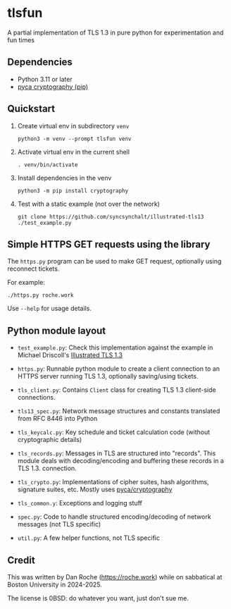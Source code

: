 # tlsfun
A partial implementation of TLS 1.3 in pure python for experimentation and fun times

## Dependencies

*   Python 3.11 or later
*   [pyca cryptography (pip)](https://pypi.org/project/cryptography/)

## Quickstart

1.  Create virtual env in subdirectory `venv`

        python3 -m venv --prompt tlsfun venv

2.  Activate virtual env in the current shell

        . venv/bin/activate

3.  Install dependencies in the venv

        python3 -m pip install cryptography

4.  Test with a static example (not over the network)

        git clone https://github.com/syncsynchalt/illustrated-tls13
        ./test_example.py

## Simple HTTPS GET requests using the library

The `https.py` program can be used to make GET request, optionally using
reconnect tickets.

For example:

    ./https.py roche.work

Use `--help` for usage details.

## Python module layout

*   `test_example.py`: Check this implementation against the example in
    Michael Driscoll's [Illustrated TLS 1.3](https://tls13.xargs.org/)

*   `https.py`: Runnable python module to create a client connection to
    an HTTPS server running TLS 1.3, optionally saving/using tickets.

*   `tls_client.py`: Contains `Client` class for creating TLS 1.3 client-side
    connections.

*   `tls13_spec.py`: Network message structures and constants translated
    from RFC 8446 into Python

*   `tls_keycalc.py`: Key schedule and ticket calculation code
    (without cryptographic details)

*   `tls_records.py`: Messages in TLS are structured into "records".
    This module deals with decoding/encoding and buffering these records
    in a TLS 1.3. connection.

*   `tls_crypto.py`: Implementations of cipher suites, hash algorithms,
    signature suites, etc. Mostly uses
    [pyca/cryptography](https://cryptography.io/)

*   `tls_common.y`: Exceptions and logging stuff

*   `spec.py`: Code to handle structured encoding/decoding of network
    messages (not TLS specific)

*   `util.py`: A few helper functions, not TLS specific

## Credit

This was written by Dan Roche (<https://roche.work>) while on sabbatical
at Boston University in 2024-2025.

The license is 0BSD: do whatever you want, just don't sue me.

